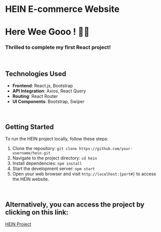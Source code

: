 # HEIN E-commerce Website

# Here Wee Gooo ! 🚨🚨
### Thrilled to complete my first React project!

<br>

## Technologies Used

- **Frontend**: React.js, Bootstrap
- **API Integration**: Axios, React Query
- **Routing**: React Router
- **UI Components**: Bootstrap, Swiper

<br>

## Getting Started

To run the HEIN project locally, follow these steps:

1. Clone the repository: `git clone https://github.com/your-username/hein.git`
2. Navigate to the project directory: `cd hein`
3. Install dependencies: `npm install`
4. Start the development server: `npm start`
5. Open your web browser and visit `http://localhost:{port#}` to access the HEIN website.

<br>

## Alternatively, you can access the project by clicking on this link:
   [HEIN Project](https://hein.onrender.com/)
